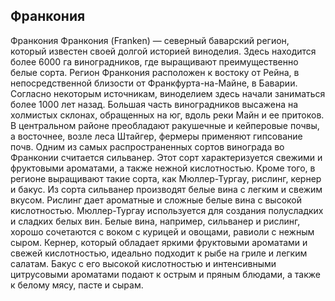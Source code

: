 ## Франкония 

Франкония
Франкония (Franken) — северный баварский регион, который известен своей долгой историей виноделия. Здесь находится более 6000 га виноградников, где выращивают преимущественно белые сорта. 
Регион Франкония расположен к востоку от Рейна, в непосредственной близости от Франкфурта-на-Майне, в Баварии. Согласно некоторым источникам, виноделием здесь начали заниматься более 1000 лет назад. Большая часть виноградников высажена на холмистых склонах, обращенных на юг, вдоль реки Майн и ее притоков. В центральном районе преобладают ракушечные и кейперовые почвы, а восточнее, возле леса Штайгер, фермеры применяют гипсование почв.
Одним из самых распространенных сортов винограда во Франконии считается cильванер. Этот сорт характеризуется свежими и фруктовыми ароматами, а также нежной кислотностью. Кроме того, в регионе выращивают такие сорта, как Мюллер-Тургау, рислинг, кернер и бакус.
Из сорта сильванер производят белые вина с легким и свежим вкусом. Рислинг дает ароматные и сложные белые вина с высокой кислотностью. Мюллер-Тургау используется для создания полусладких и сладких белых вин.
Белые вина, например, сильванер и рислинг, хорошо сочетаются с воком с курицей и овощами, равиоли с нежным сыром. Кернер, который обладает яркими фруктовыми ароматами и свежей кислотностью, идеально подходит к рыбе на гриле и легким салатам. Бакус с его высокой кислотностью и интенсивными цитрусовыми ароматами подают к острым и пряным блюдами, а также к белому мясу, пасте и сырам.
